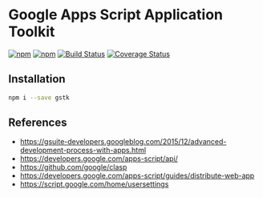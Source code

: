 # Google Apps Script Application Toolkit
[![npm](https://img.shields.io/npm/v/gstk.svg)](https://www.npmjs.com/package/gstk)
[![npm](https://img.shields.io/npm/dm/gstk.svg)](https://www.npmjs.com/package/gstk)
[![Build Status](https://travis-ci.org/gabrielvv/gstk.svg?branch=master)](https://travis-ci.org/gabrielvv/gstk)
[![Coverage Status](https://coveralls.io/repos/gabrielvv/gstk/badge.svg?branch=master)](https://coveralls.io/r/gabrielvv/gstk?branch=master)

## Installation

```sh
npm i --save gstk
```

## References

* https://gsuite-developers.googleblog.com/2015/12/advanced-development-process-with-apps.html
* https://developers.google.com/apps-script/api/
* https://github.com/google/clasp
* https://developers.google.com/apps-script/guides/distribute-web-app
* https://script.google.com/home/usersettings
